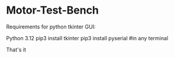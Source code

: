 # Motor-Test-Bench

Requirements for python tkinter GUI: 

Python 3.12
pip3 install tkinter pip3 install pyserial #in any terminal

That's it